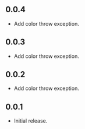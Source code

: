 ## 0.0.4

* Add color throw exception.

## 0.0.3

* Add color throw exception.

## 0.0.2

* Add color throw exception.

## 0.0.1

* Initial release.
